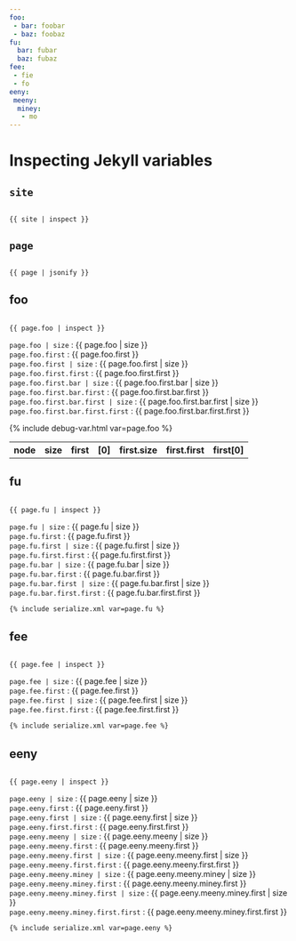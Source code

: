 ```yaml
---
foo:
 - bar: foobar
 - baz: foobaz
fu:
  bar: fubar
  baz: fubaz
fee:
 - fie
 - fo
eeny:
 meeny:
  miney:
   - mo
---
```


<link rel="stylesheet" href="https://cdnjs.cloudflare.com/ajax/libs/highlight.js/11.9.0/styles/default.min.css">
<script src="https://cdnjs.cloudflare.com/ajax/libs/highlight.js/11.9.0/highlight.min.js"></script>

<!-- and it's easy to individually load additional languages -->
<script src="https://cdnjs.cloudflare.com/ajax/libs/highlight.js/11.9.0/languages/json.min.js"></script>

<script>hljs.highlightAll();</script>

# Inspecting Jekyll variables

## `site`

<pre><code class="language-json">
{{ site | inspect }}
</code></pre>

## `page`

<pre><code class="language-json">
{{ page | jsonify }}
</code></pre>

## foo

<pre><code class="language-json">
{{ page.foo | inspect }}
</code></pre>
`page.foo | size` : {{ page.foo | size }}   
`page.foo.first` : {{ page.foo.first }}  
`page.foo.first | size` : {{ page.foo.first | size }}   
`page.foo.first.first` : {{ page.foo.first.first }}  
`page.foo.first.bar | size` : {{ page.foo.first.bar | size }}   
`page.foo.first.bar.first` : {{ page.foo.first.bar.first }}  
`page.foo.first.bar.first | size` : {{ page.foo.first.bar.first | size }}   
`page.foo.first.bar.first.first` : {{ page.foo.first.bar.first.first }}  

<table>
 <tr>
  <th>node</th>
  <th>size</th>
  <th>first</th>
  <th>[0]</th>
  <th>first.size</th>
  <th>first.first</th>
  <th>first[0]</th>
 </tr>
{% include debug-var.html var=page.foo %}
</table>

## fu
<pre><code class="language-json">
{{ page.fu | inspect }}
</code></pre>
`page.fu | size` : {{ page.fu | size }}  
`page.fu.first` : {{ page.fu.first }}  
`page.fu.first | size` : {{ page.fu.first | size }}   
`page.fu.first.first` : {{ page.fu.first.first }}  
`page.fu.bar | size` : {{ page.fu.bar | size }}  
`page.fu.bar.first` : {{ page.fu.bar.first }}  
`page.fu.bar.first | size` : {{ page.fu.bar.first | size }}   
`page.fu.bar.first.first` : {{ page.fu.bar.first.first }}  
```xml
{% include serialize.xml var=page.fu %}
```

## fee
<pre><code class="language-json">
{{ page.fee | inspect }}
</code></pre>
`page.fee | size` : {{ page.fee | size }}  
`page.fee.first` : {{ page.fee.first }}  
`page.fee.first | size` : {{ page.fee.first | size }}   
`page.fee.first.first` : {{ page.fee.first.first }}  
```xml
{% include serialize.xml var=page.fee %}
```


## eeny
<pre><code class="language-json">
{{ page.eeny | inspect }}
</code></pre>
`page.eeny | size` : {{ page.eeny | size }}  
`page.eeny.first` : {{ page.eeny.first }}  
`page.eeny.first | size` : {{ page.eeny.first | size }}   
`page.eeny.first.first` : {{ page.eeny.first.first }}  
`page.eeny.meeny | size` : {{ page.eeny.meeny | size }}  
`page.eeny.meeny.first` : {{ page.eeny.meeny.first }}  
`page.eeny.meeny.first | size` : {{ page.eeny.meeny.first | size }}   
`page.eeny.meeny.first.first` : {{ page.eeny.meeny.first.first }}  
`page.eeny.meeny.miney | size` : {{ page.eeny.meeny.miney | size }}  
`page.eeny.meeny.miney.first` : {{ page.eeny.meeny.miney.first }}  
`page.eeny.meeny.miney.first | size` : {{ page.eeny.meeny.miney.first | size }}   
`page.eeny.meeny.miney.first.first` : {{ page.eeny.meeny.miney.first.first }}  
```xml
{% include serialize.xml var=page.eeny %}
```
